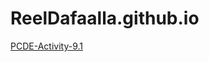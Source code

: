 # ReelDafaalla.github.io
<a href="https://reeldafaalla.github.io/PCDE-Activity-9.1/"> PCDE-Activity-9.1 </a>
